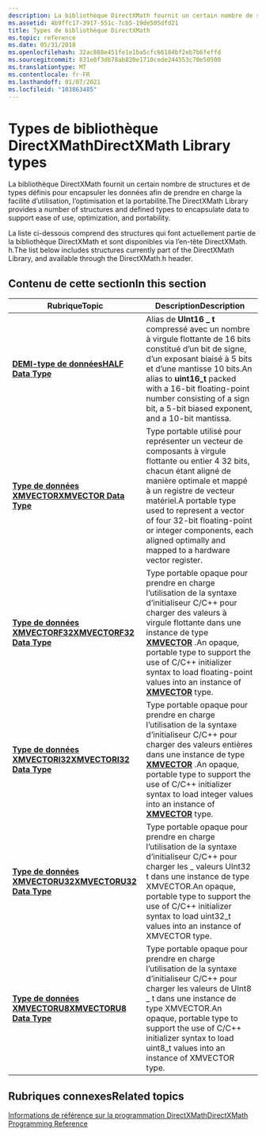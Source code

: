 ```yaml
---
description: La bibliothèque DirectXMath fournit un certain nombre de structures et de types définis pour encapsuler les données afin de prendre en charge la facilité d’utilisation, l’optimisation et la portabilité.
ms.assetid: 4b9ffc17-3917-551c-7cb5-19de505dfd21
title: Types de bibliothèque DirectXMath
ms.topic: reference
ms.date: 05/31/2018
ms.openlocfilehash: 32ac888e451fe1e1ba5cfc66184bf2eb7b6feffd
ms.sourcegitcommit: 831e8f3db78ab820e1710cede244553c70e50500
ms.translationtype: MT
ms.contentlocale: fr-FR
ms.lasthandoff: 01/07/2021
ms.locfileid: "103863485"
---
```

# <a name="directxmath-library-types"></a><span data-ttu-id="dd173-103">Types de bibliothèque DirectXMath</span><span class="sxs-lookup"><span data-stu-id="dd173-103">DirectXMath Library types</span></span>

<span data-ttu-id="dd173-104">La bibliothèque DirectXMath fournit un certain nombre de structures et de types définis pour encapsuler les données afin de prendre en charge la facilité d’utilisation, l’optimisation et la portabilité.</span><span class="sxs-lookup"><span data-stu-id="dd173-104">The DirectXMath Library provides a number of structures and defined types to encapsulate data to support ease of use, optimization, and portability.</span></span>

<span data-ttu-id="dd173-105">La liste ci-dessous comprend des structures qui font actuellement partie de la bibliothèque DirectXMath et sont disponibles via l’en-tête DirectXMath. h.</span><span class="sxs-lookup"><span data-stu-id="dd173-105">The list below includes structures currently part of the DirectXMath Library, and available through the DirectXMath.h header.</span></span>

## <a name="in-this-section"></a><span data-ttu-id="dd173-106">Contenu de cette section</span><span class="sxs-lookup"><span data-stu-id="dd173-106">In this section</span></span>



| <span data-ttu-id="dd173-107">Rubrique</span><span class="sxs-lookup"><span data-stu-id="dd173-107">Topic</span></span>                                                             | <span data-ttu-id="dd173-108">Description</span><span class="sxs-lookup"><span data-stu-id="dd173-108">Description</span></span>                                                                                                                                                                       |
|-------------------------------------------------------------------|-----------------------------------------------------------------------------------------------------------------------------------------------------------------------------------|
| [<span data-ttu-id="dd173-109">**DEMI-type de données**</span><span class="sxs-lookup"><span data-stu-id="dd173-109">**HALF Data Type**</span></span>](half-data-type.md)<br/>               | <span data-ttu-id="dd173-110">Alias de **UInt16 \_ t** compressé avec un nombre à virgule flottante de 16 bits constitué d’un bit de signe, d’un exposant biaisé à 5 bits et d’une mantisse 10 bits.</span><span class="sxs-lookup"><span data-stu-id="dd173-110">An alias to **uint16\_t** packed with a 16-bit floating-point number consisting of a sign bit, a 5-bit biased exponent, and a 10-bit mantissa.</span></span><br/>                         |
| [<span data-ttu-id="dd173-111">**Type de données XMVECTOR**</span><span class="sxs-lookup"><span data-stu-id="dd173-111">**XMVECTOR Data Type**</span></span>](xmvector-data-type.md)<br/>       | <span data-ttu-id="dd173-112">Type portable utilisé pour représenter un vecteur de composants à virgule flottante ou entier 4 32 bits, chacun étant aligné de manière optimale et mappé à un registre de vecteur matériel.</span><span class="sxs-lookup"><span data-stu-id="dd173-112">A portable type used to represent a vector of four 32-bit floating-point or integer components, each aligned optimally and mapped to a hardware vector register.</span></span><br/>       |
| [<span data-ttu-id="dd173-113">**Type de données XMVECTORF32**</span><span class="sxs-lookup"><span data-stu-id="dd173-113">**XMVECTORF32 Data Type**</span></span>](xmvectorf32-data-type.md)<br/> | <span data-ttu-id="dd173-114">Type portable opaque pour prendre en charge l’utilisation de la syntaxe d’initialiseur C/C++ pour charger des valeurs à virgule flottante dans une instance de type [**XMVECTOR**](xmvector-data-type.md) .</span><span class="sxs-lookup"><span data-stu-id="dd173-114">An opaque, portable type to support the use of C/C++ initializer syntax to load floating-point values into an instance of [**XMVECTOR**](xmvector-data-type.md) type.</span></span><br/> |
| [<span data-ttu-id="dd173-115">**Type de données XMVECTORI32**</span><span class="sxs-lookup"><span data-stu-id="dd173-115">**XMVECTORI32 Data Type**</span></span>](xmvectori32-data-type.md)<br/> | <span data-ttu-id="dd173-116">Type portable opaque pour prendre en charge l’utilisation de la syntaxe d’initialiseur C/C++ pour charger des valeurs entières dans une instance de type [**XMVECTOR**](xmvector-data-type.md) .</span><span class="sxs-lookup"><span data-stu-id="dd173-116">An opaque, portable type to support the use of C/C++ initializer syntax to load integer values into an instance of [**XMVECTOR**](xmvector-data-type.md) type.</span></span><br/>        |
| [<span data-ttu-id="dd173-117">**Type de données XMVECTORU32**</span><span class="sxs-lookup"><span data-stu-id="dd173-117">**XMVECTORU32 Data Type**</span></span>](xmvectoru32-data-type.md)<br/> | <span data-ttu-id="dd173-118">Type portable opaque pour prendre en charge l’utilisation de la syntaxe d’initialiseur C/C++ pour charger les \_ valeurs UInt32 t dans une instance de type XMVECTOR.</span><span class="sxs-lookup"><span data-stu-id="dd173-118">An opaque, portable type to support the use of C/C++ initializer syntax to load uint32\_t values into an instance of XMVECTOR type.</span></span><br/>                                    |
| [<span data-ttu-id="dd173-119">**Type de données XMVECTORU8**</span><span class="sxs-lookup"><span data-stu-id="dd173-119">**XMVECTORU8 Data Type**</span></span>](xmvectoru8-data-type.md)<br/>   | <span data-ttu-id="dd173-120">Type portable opaque pour prendre en charge l’utilisation de la syntaxe d’initialiseur C/C++ pour charger les valeurs de UInt8 \_ t dans une instance de type XMVECTOR.</span><span class="sxs-lookup"><span data-stu-id="dd173-120">An opaque, portable type to support the use of C/C++ initializer syntax to load uint8\_t values into an instance of XMVECTOR type.</span></span><br/>                                     |



 

## <a name="related-topics"></a><span data-ttu-id="dd173-121">Rubriques connexes</span><span class="sxs-lookup"><span data-stu-id="dd173-121">Related topics</span></span>

<dl> <dt>

[<span data-ttu-id="dd173-122">Informations de référence sur la programmation DirectXMath</span><span class="sxs-lookup"><span data-stu-id="dd173-122">DirectXMath Programming Reference</span></span>](ovw-xnamath-reference.md)
</dt> </dl>

 

 




